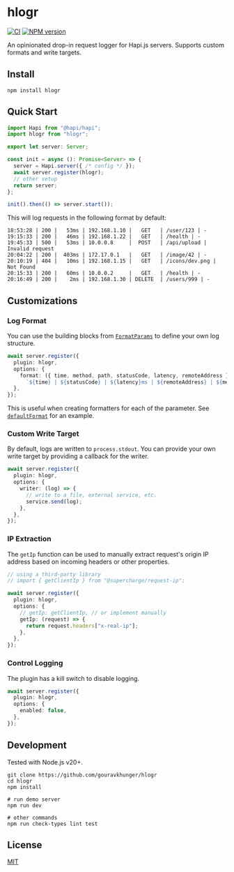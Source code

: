 # hlogr

[![CI](https://github.com/gouravkhunger/hlogr/actions/workflows/ci.yml/badge.svg)](https://github.com/gouravkhunger/hlogr/actions/workflows/ci.yml)
[![NPM version](https://img.shields.io/npm/v/hlogr.svg)](https://www.npmjs.org/package/hlogr)

An opinionated drop-in request logger for Hapi.js servers. Supports custom formats and write targets.

## Install

```shell
npm install hlogr
```

## Quick Start

```ts
import Hapi from "@hapi/hapi";
import hlogr from "hlogr";

export let server: Server;

const init = async (): Promise<Server> => {
  server = Hapi.server({ /* config */ });
  await server.register(hlogr);
  // other setup
  return server;
};

init().then(() => server.start());
```

This will log requests in the following format by default:

```log
18:53:28 | 200 |   53ms | 192.168.1.10 |   GET   | /user/123 | -
19:15:33 | 200 |   46ms | 192.168.1.22 |   GET   | /health | -
19:45:33 | 500 |   53ms | 10.0.0.8     |  POST   | /api/upload | Invalid request
20:04:22 | 200 |  403ms | 172.17.0.1   |   GET   | /image/42 | -
20:10:19 | 404 |   10ms | 192.168.1.15 |   GET   | /icons/dev.png | Not Found
20:15:33 | 200 |   60ms | 10.0.0.2     |   GET   | /health | -
20:16:49 | 200 |    2ms | 192.168.1.30 | DELETE  | /users/999 | -
```

## Customizations

### Log Format

You can use the building blocks from [`FormatParams`](https://github.com/gouravkhunger/hlogr/blob/main/packages/hlogr/src/types.ts#L20) to define your own log structure.

```ts
await server.register({
  plugin: hlogr,
  options: {
    format: ({ time, method, path, statusCode, latency, remoteAddress }) =>
      `${time} | ${statusCode} | ${latency}ms | ${remoteAddress} | ${method} | ${path}\n`,
  },
});
```

This is useful when creating formatters for each of the parameter. See [`defaultFormat`](https://github.com/gouravkhunger/hlogr/blob/main/packages/hlogr/src/utils.ts#L4) for an example.

### Custom Write Target

By default, logs are written to `process.stdout`. You can provide your own write target by providing a callback for the writer.

```ts
await server.register({
  plugin: hlogr,
  options: {
    writer: (log) => {
      // write to a file, external service, etc.
      service.send(log);
    },
  },
});
```

### IP Extraction

The `getIp` function can be used to manually extract request's origin IP address based on incoming headers or other properties.

```ts
// using a third-party library
// import { getClientIp } from "@supercharge/request-ip";

await server.register({
  plugin: hlogr,
  options: {
    // getIp: getClientIp, // or implement manually
    getIp: (request) => {
      return request.headers["x-real-ip"];
    },
  },
});
```

### Control Logging

The plugin has a kill switch to disable logging.

```ts
await server.register({
  plugin: hlogr,
  options: {
    enabled: false,
  },
});
```

## Development

Tested with Node.js v20+.

```shell
git clone https://github.com/gouravkhunger/hlogr
cd hlogr
npm install

# run demo server
npm run dev

# other commands
npm run check-types lint test
```

## License

[MIT](https://github.com/gouravkhunger/hlogr/blob/main/LICENSE)
